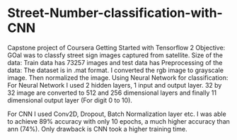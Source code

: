 # Street-Number-classification-with-CNN
Capstone project of Coursera Getting Started with Tensorflow 2
Objective: GOal was to classfy street sign images captured from satellite.
Size of the data: Train data has 73257 images and test data has 
Preprocessing of the data: The dataset is in .mat format. I converted the rgb image to grayscale image. Then normalized the image.
Using Neural Network for classification: For Neural Network I used 2 hidden layers, 1 input and output layer. 32 by 32 image are converted to 512 and 256 dimensional layers and finally 11 dimensional output layer (For digit 0 to 10).

For CNN I used Conv2D, Dropout, Batch Normalization layer etc. I was able to achieve 89% accuracy with only 10 epochs, a much higher accuracy than ann (74%). Only drawback is CNN took a higher training time.
